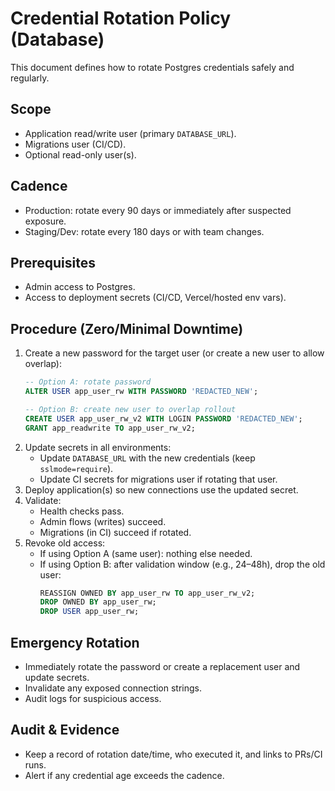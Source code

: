 # Credential Rotation Policy (Database)

This document defines how to rotate Postgres credentials safely and regularly.

## Scope
- Application read/write user (primary `DATABASE_URL`).
- Migrations user (CI/CD).
- Optional read-only user(s).

## Cadence
- Production: rotate every 90 days or immediately after suspected exposure.
- Staging/Dev: rotate every 180 days or with team changes.

## Prerequisites
- Admin access to Postgres.
- Access to deployment secrets (CI/CD, Vercel/hosted env vars).

## Procedure (Zero/Minimal Downtime)
1. Create a new password for the target user (or create a new user to allow overlap):
   ```sql
   -- Option A: rotate password
   ALTER USER app_user_rw WITH PASSWORD 'REDACTED_NEW';

   -- Option B: create new user to overlap rollout
   CREATE USER app_user_rw_v2 WITH LOGIN PASSWORD 'REDACTED_NEW';
   GRANT app_readwrite TO app_user_rw_v2;
   ```
2. Update secrets in all environments:
   - Update `DATABASE_URL` with the new credentials (keep `sslmode=require`).
   - Update CI secrets for migrations user if rotating that user.
3. Deploy application(s) so new connections use the updated secret.
4. Validate:
   - Health checks pass.
   - Admin flows (writes) succeed.
   - Migrations (in CI) succeed if rotated.
5. Revoke old access:
   - If using Option A (same user): nothing else needed.
   - If using Option B: after validation window (e.g., 24–48h), drop the old user:
     ```sql
     REASSIGN OWNED BY app_user_rw TO app_user_rw_v2;
     DROP OWNED BY app_user_rw;
     DROP USER app_user_rw;
     ```

## Emergency Rotation
- Immediately rotate the password or create a replacement user and update secrets.
- Invalidate any exposed connection strings.
- Audit logs for suspicious access.

## Audit & Evidence
- Keep a record of rotation date/time, who executed it, and links to PRs/CI runs.
- Alert if any credential age exceeds the cadence.
